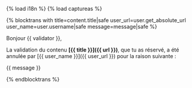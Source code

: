 {% load i18n %}
{% load captureas %}

{% blocktrans with title=content.title|safe user_url=user.get_absolute_url user_name=user.username|safe message=message|safe %}

Bonjour {{ validator }},

La validation du contenu **[{{ title }}]({{ url }})**, que tu as réservé, a 
été annulée par [{{ user_name }}]({{ user_url }}) pour la raison suivante :

{{ message }}

{%  endblocktrans %}
